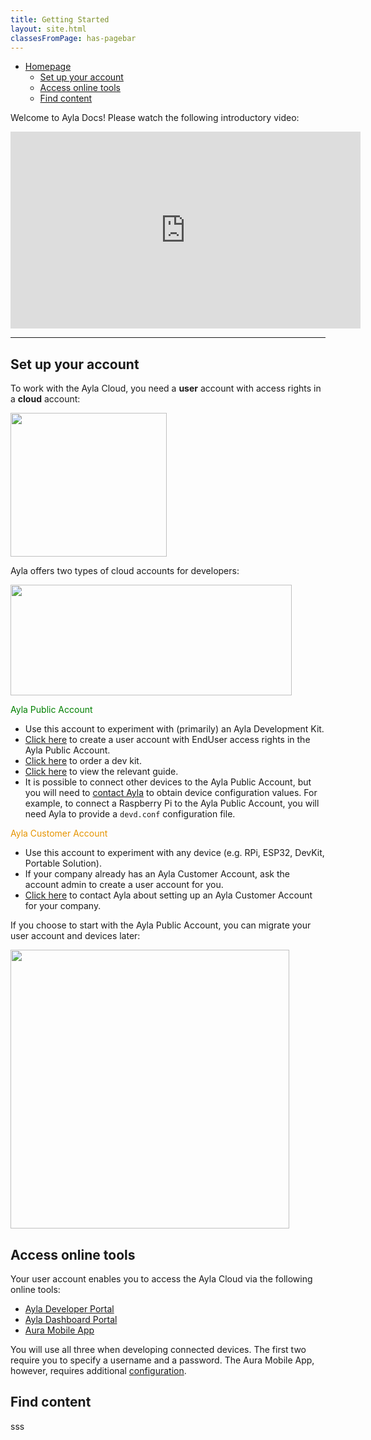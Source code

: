 ```yaml
---
title: Getting Started
layout: site.html
classesFromPage: has-pagebar
---
```


<aside id="pagebar" class="d-xl-block collapse">
  <ul>
    <li><a href="#core-title">Homepage</a>
      <ul>
        <li><a href="#set-up-your-account">Set up your account</a></li>
        <li><a href="#access-online-tools">Access online tools</a></li>
        <li><a href="#find-content">Find content</a></li>
      </ul>
    </li>
  </ul>
</aside>

Welcome to Ayla Docs! Please watch the following introductory video:

<iframe 
  width="560" 
  height="315" 
  src="https://www.youtube.com/embed/qmMH4I_RVno?rel=0"
  frameborder="0" 
  allow="accelerometer; autoplay; encrypted-media; gyroscope; picture-in-picture" 
  allowfullscreen>
</iframe>

<hr/>

## Set up your account

To work with the Ayla Cloud, you need a **user** account with access rights in a **cloud** account:

<img src="/assets/images/accounts-and-rights.png" width="250" height="230">

Ayla offers two types of cloud accounts for developers:

<img src="/assets/images/dev-accounts.png" width="450" height="177">

<span style="color:green;">Ayla Public Account</span>

* Use this account to experiment with (primarily) an Ayla Development Kit.
* <a href="https://www.aylanetworks.com/sign-up" target="_blank">Click here</a> to create a user account with EndUser access rights in the Ayla Public Account.
* <a href="http://iot.aylanetworks.com/ayla-dev-kit-freel-trial-program.html" target="_blank">Click here</a> to order a dev kit.
* [Click here](/edge-solutions/ayla-development-kit) to view the relevant guide.
* It is possible to connect other devices to the Ayla Public Account, but you will need to <a href="https://www.aylanetworks.com/company/contact-us" target="_black">contact Ayla</a> to obtain device configuration values. For example, to connect a Raspberry Pi to the Ayla Public Account, you will need Ayla to provide a ```devd.conf``` configuration file.

<span style="color:#e69500;">Ayla Customer Account</span>

* Use this account to experiment with any device (e.g. RPi, ESP32, DevKit, Portable Solution).
* If your company already has an Ayla Customer Account, ask the account admin to create a user account for you.
* <a href="https://www.aylanetworks.com/company/contact-us" target="_black">Click here</a> to contact Ayla about setting up an Ayla Customer Account for your company.

If you choose to start with the Ayla Public Account, you can migrate your user account and devices later:

<img src="/assets/images/migrate-accounts.png" width="446" height="">

## Access online tools

Your user account enables you to access the Ayla Cloud via the following online tools:

* [Ayla Developer Portal](/system-administration/ayla-developer-portal)
* [Ayla Dashboard Portal](/system-administration/ayla-dashboard-portal)
* [Aura Mobile App](/system-administration/aura-mobile-app)

You will use all three when developing connected devices. The first two require you to specify a username and a password. The Aura Mobile App, however, requires additional [configuration](/system-administration/aura-mobile-app/#configuration).

## Find content

sss